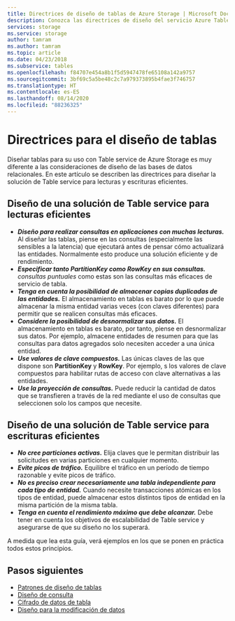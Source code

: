 ```yaml
---
title: Directrices de diseño de tablas de Azure Storage | Microsoft Docs
description: Conozca las directrices de diseño del servicio Azure Table Storage para respaldar las operaciones de lectura y escritura de manera eficaz.
services: storage
ms.service: storage
author: tamram
ms.author: tamram
ms.topic: article
ms.date: 04/23/2018
ms.subservice: tables
ms.openlocfilehash: f84707e454a8b1f5d5947478fe65108a142a9757
ms.sourcegitcommit: 3bf69c5a5be48c2c7a979373895b4fae3f746757
ms.translationtype: HT
ms.contentlocale: es-ES
ms.lasthandoff: 08/14/2020
ms.locfileid: "88236325"
---
```

# <a name="guidelines-for-table-design"></a>Directrices para el diseño de tablas

Diseñar tablas para su uso con Table service de Azure Storage es muy diferente a las consideraciones de diseño de las bases de datos relacionales. En este artículo se describen las directrices para diseñar la solución de Table service para lecturas y escrituras eficientes.

## <a name="design-your-table-service-solution-to-be-read-efficient"></a>Diseño de una solución de Table service para lecturas eficientes

* ***Diseño para realizar consultas en aplicaciones con muchas lecturas.*** Al diseñar las tablas, piense en las consultas (especialmente las sensibles a la latencia) que ejecutará antes de pensar cómo actualizará las entidades. Normalmente esto produce una solución eficiente y de rendimiento.  
* ***Especificar tanto PartitionKey como RowKey en sus consultas.*** *consultas puntuales* como estas son las consultas más eficaces de servicio de tabla.  
* ***Tenga en cuenta la posibilidad de almacenar copias duplicadas de las entidades.*** El almacenamiento en tablas es barato por lo que puede almacenar la misma entidad varias veces (con claves diferentes) para permitir que se realicen consultas más eficaces.  
* ***Considere la posibilidad de desnormalizar sus datos.*** El almacenamiento en tablas es barato, por tanto, piense en desnormalizar sus datos. Por ejemplo, almacene entidades de resumen para que las consultas para datos agregados solo necesiten acceder a una única entidad.  
* ***Use valores de clave compuestos.*** Las únicas claves de las que dispone son **PartitionKey** y **RowKey**. Por ejemplo, s los valores de clave compuestos para habilitar rutas de acceso con clave alternativas a las entidades.  
* ***Use la proyección de consultas.*** Puede reducir la cantidad de datos que se transfieren a través de la red mediante el uso de consultas que seleccionen solo los campos que necesite.  

## <a name="design-your-table-service-solution-to-be-write-efficient"></a>Diseño de una solución de Table service para escrituras eficientes  

* ***No cree particiones activas.*** Elija claves que le permitan distribuir las solicitudes en varias particiones en cualquier momento.  
* ***Evite picos de tráfico.*** Equilibre el tráfico en un período de tiempo razonable y evite picos de tráfico.
* ***No es preciso crear necesariamente una tabla independiente para cada tipo de entidad.*** Cuando necesite transacciones atómicas en los tipos de entidad, puede almacenar estos distintos tipos de entidad en la misma partición de la misma tabla.
* ***Tenga en cuenta el rendimiento máximo que debe alcanzar.*** Debe tener en cuenta los objetivos de escalabilidad de Table service y asegurarse de que su diseño no los superará.  

A medida que lea esta guía, verá ejemplos en los que se ponen en práctica todos estos principios. 

## <a name="next-steps"></a>Pasos siguientes

- [Patrones de diseño de tablas](table-storage-design-patterns.md)
- [Diseño de consulta](table-storage-design-for-query.md)
- [Cifrado de datos de tabla](table-storage-design-encrypt-data.md)
- [Diseño para la modificación de datos](table-storage-design-for-modification.md)
